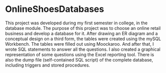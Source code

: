 # OnlineShoesDatabases
   This project was developed during my first semester in college, in the database module.
   The purpose of this project was to choose an online retail business and develop a database for it.
   After drawing an ER diagram and a conceptual design on a third form, the tables were created using the mySQL Workbench.
   The tables were filled out using Moockaroo. And after that, I wrote SQL statements to answer all the questions.
   I also created a graphical representation of some questions using the Excel reporting tool.
   There is also the dump file (self-contained SQL script) of the complete database, including triggers and stored procedures.
